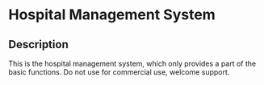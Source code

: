 # Hospital Management System
## Description
This is the hospital management system, which only provides a part of the basic functions. 
Do not use for commercial use, welcome support.
